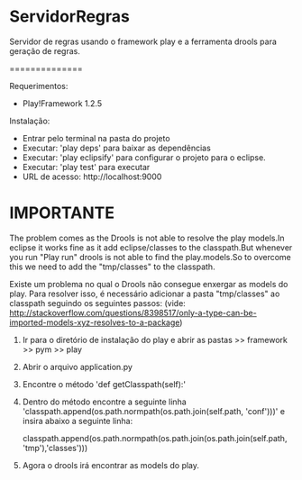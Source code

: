 ServidorRegras
==============

Servidor de regras usando o framework play e a ferramenta drools para geração de regras.

==============

Requerimentos:
- Play!Framework 1.2.5

Instalação:
- Entrar pelo terminal na pasta do projeto
- Executar: 'play deps' para baixar as dependências
- Executar: 'play eclipsify' para configurar o projeto para o eclipse.
- Executar: 'play test' para executar
- URL de acesso: http://localhost:9000



IMPORTANTE
==============

The problem comes as the Drools is not able to resolve the play models.In eclipse it works fine as it add eclipse/classes to the classpath.But whenever you run "Play run" drools is not able to find the play.models.So to overcome this we need to add the "tmp/classes" to the classpath.

Existe um problema no qual o Drools não consegue enxergar as models do play. Para resolver isso, é necessário adicionar a pasta "tmp/classes" ao classpath seguindo os seguintes passos: (vide: http://stackoverflow.com/questions/8398517/only-a-type-can-be-imported-models-xyz-resolves-to-a-package)


1. Ir para o diretório de instalação do play e abrir as pastas >> framework >> pym >> play

2. Abrir o arquivo application.py

3. Encontre o método 'def getClasspath(self):'

4. Dentro do método encontre a seguinte linha 'classpath.append(os.path.normpath(os.path.join(self.path, 'conf')))' e insira abaixo a seguinte linha:

	classpath.append(os.path.normpath(os.path.join(os.path.join(self.path, 'tmp'),'classes')))

5. Agora o drools irá encontrar as models do play.